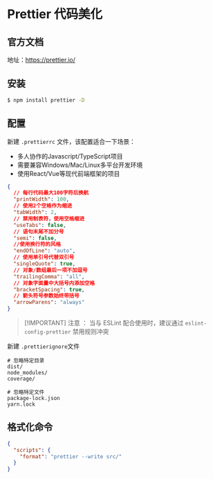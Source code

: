 # Prettier 代码美化

## 官方文档

地址：https://prettier.io/

## 安装

```bash
$ npm install prettier -D
```

## 配置

新建 `.prettierrc` 文件，该配置适合一下场景：

- 多人协作的Javascript/TypeScript项目
- 需要兼容Windows/Mac/Linux多平台开发环境
- 使用React/Vue等现代前端框架的项目

```json
{
  // 每行代码最大100字符后换航
  "printWidth": 100,
  // 使用2个空格作为缩进
  "tabWidth": 2,
  // 禁用制表符，使用空格缩进
  "useTabs": false,
  // 语句末尾不加分号
  "semi": false,
  //使用换行符的风格
  "endOfLine": "auto",
  // 使用单引号代替双引号
  "singleQuote": true,
  // 对象/数组最后一项不加逗号
  "trailingComma": "all",
  // 对象字面量中大括号内添加空格
  "bracketSpacing": true,
  // 箭头符号参数始终带括号
  "arrowParens": "always"
}
```

> [!IMPORTANT] 注意 ：
> 当与 ESLint 配合使用时，建议通过 `eslint-config-prettier` 禁用规则冲突

新建 `.prettierignore`文件

```plaintext
# 忽略特定目录
dist/
node_modules/
coverage/

# 忽略特定文件
package-lock.json
yarn.lock

```

## 格式化命令

```json
{
  "scripts": {
    "format": "prettier --write src/"
  }
}
```
